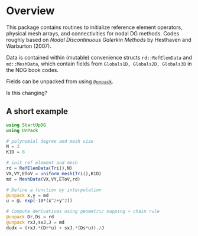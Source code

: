 # Overview

This package contains routines to initialize reference element operators, physical mesh arrays, and connectivities for nodal DG methods. Codes roughly based on *Nodal Discontinuous Galerkin Methods* by Hesthaven and Warburton (2007).

Data is contained within (mutable) convenience structs `rd::RefElemData` and `md::MeshData`, which contain fields from `Globals1D, Globals2D, Globals3D` in the NDG book codes.

Fields can be unpacked from using [`@unpack`](https://github.com/mauro3/UnPack.jl).

Is this changing?

## A short example

```julia
using StartUpDG
using UnPack

# polynomial degree and mesh size
N = 3
K1D = 8

# init ref element and mesh
rd = RefElemData(Tri(),N)
VX,VY,EToV = uniform_mesh(Tri(),K1D)
md = MeshData(VX,VY,EToV,rd)

# Define a function by interpolation
@unpack x,y = md
u = @. exp(-10*(x^2+y^2))

# Compute derivatives using geometric mapping + chain rule
@unpack Dr,Ds = rd
@unpack rxJ,sxJ,J = md
dudx = (rxJ.*(Dr*u) + sxJ.*(Ds*u))./J
```
